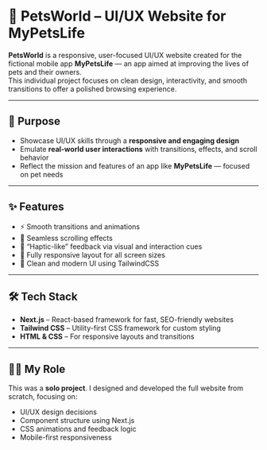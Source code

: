 # 🐶 PetsWorld – UI/UX Website for MyPetsLife

**PetsWorld** is a responsive, user-focused UI/UX website created for the fictional mobile app **MyPetsLife** — an app aimed at improving the lives of pets and their owners.  
This individual project focuses on clean design, interactivity, and smooth transitions to offer a polished browsing experience.

---

## 🎯 Purpose

- Showcase UI/UX skills through a **responsive and engaging design**
- Emulate **real-world user interactions** with transitions, effects, and scroll behavior
- Reflect the mission and features of an app like **MyPetsLife** — focused on pet needs

---

## ✨ Features

- ⚡ Smooth transitions and animations
- 🔁 Seamless scrolling effects
- 🐾 “Haptic-like” feedback via visual and interaction cues
- 📱 Fully responsive layout for all screen sizes
- 🎨 Clean and modern UI using TailwindCSS

---

## 🛠️ Tech Stack

- **Next.js** – React-based framework for fast, SEO-friendly websites  
- **Tailwind CSS** – Utility-first CSS framework for custom styling  
- **HTML & CSS** – For responsive layouts and transitions  

---

## 👩‍💻 My Role

This was a **solo project**. I designed and developed the full website from scratch, focusing on:

- UI/UX design decisions
- Component structure using Next.js
- CSS animations and feedback logic
- Mobile-first responsiveness